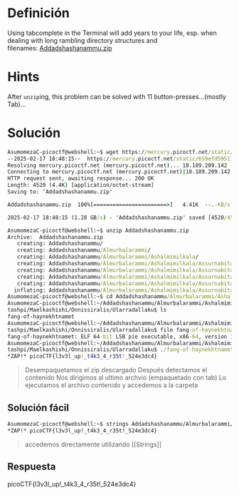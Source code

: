 # Definición
Using tabcomplete in the Terminal will add years to your life, esp. when dealing with long rambling directory structures and filenames: [Addadshashanammu.zip](https://mercury.picoctf.net/static/659efd595171e4c40378be6a2e9b7298/Addadshashanammu.zip)
# Hints
After `unzip`ing, this problem can be solved with 11 button-presses...(mostly Tab)...
# Solución

```cmd
AsumomezaC-picoctf@webshell:~$ wget https://mercury.picoctf.net/static/659efd595171e4c40378be6a2e9b7298/Addadshashanammu.zip
--2025-02-17 18:48:15--  https://mercury.picoctf.net/static/659efd595171e4c40378be6a2e9b7298/Addadshashanammu.zip
Resolving mercury.picoctf.net (mercury.picoctf.net)... 18.189.209.142
Connecting to mercury.picoctf.net (mercury.picoctf.net)|18.189.209.142|:443... connected.
HTTP request sent, awaiting response... 200 OK
Length: 4520 (4.4K) [application/octet-stream]
Saving to: 'Addadshashanammu.zip'

Addadshashanammu.zip  100%[=======================>]   4.41K  --.-KB/s    in 0s      

2025-02-17 18:48:15 (1.28 GB/s) - 'Addadshashanammu.zip' saved [4520/4520]

AsumomezaC-picoctf@webshell:~$ unzip Addadshashanammu.zip 
Archive:  Addadshashanammu.zip
   creating: Addadshashanammu/
   creating: Addadshashanammu/Almurbalarammi/
   creating: Addadshashanammu/Almurbalarammi/Ashalmimilkala/
   creating: Addadshashanammu/Almurbalarammi/Ashalmimilkala/Assurnabitashpi/
   creating: Addadshashanammu/Almurbalarammi/Ashalmimilkala/Assurnabitashpi/Maelkashishi/
   creating: Addadshashanammu/Almurbalarammi/Ashalmimilkala/Assurnabitashpi/Maelkashishi/Onnissiralis/
   creating: Addadshashanammu/Almurbalarammi/Ashalmimilkala/Assurnabitashpi/Maelkashishi/Onnissiralis/Ularradallaku/
  inflating: Addadshashanammu/Almurbalarammi/Ashalmimilkala/Assurnabitashpi/Maelkashishi/Onnissiralis/Ularradallaku/fang-of-haynekhtnamet  
AsumomezaC-picoctf@webshell:~$ cd Addadshashanammu/Almurbalarammi/Ashalmimilkala/Assurnabitashpi/Maelkashishi/Onnissiralis/Ularradallaku/
AsumomezaC-picoctf@webshell:~/Addadshashanammu/Almurbalarammi/Ashalmimilkala/Assurnabi
tashpi/Maelkashishi/Onnissiralis/Ularradallaku$ ls
fang-of-haynekhtnamet
AsumomezaC-picoctf@webshell:~/Addadshashanammu/Almurbalarammi/Ashalmimilkala/Assurnabi
tashpi/Maelkashishi/Onnissiralis/Ularradallaku$ file fang-of-haynekhtnamet 
fang-of-haynekhtnamet: ELF 64-bit LSB pie executable, x86-64, version 1 (SYSV), dynamically linked, interpreter /lib64/ld-linux-x86-64.so.2, for GNU/Linux 3.2.0, BuildID[sha1]=e34ce4e4ee2f7ce7fb251c8f5ab036da9882bc55, not stripped
AsumomezaC-picoctf@webshell:~/Addadshashanammu/Almurbalarammi/Ashalmimilkala/Assurnabi
tashpi/Maelkashishi/Onnissiralis/Ularradallaku$ ./fang-of-haynekhtnamet 
*ZAP!* picoCTF{l3v3l_up!_t4k3_4_r35t!_524e3dc4}
```

>Desempaquetamos el zip descargado
>Después detectamos el contenido
>Nos dirigimos al ultimo archvio (empaquetado con tab)
>Lo ejecutamos el archivo contenido y accedemos a la carpeta

## Solución fácil
```bash
AsumomezaC-picoctf@webshell:~$ strings Addadshashanammu/Almurbalarammi/Ashalmimilkala/Assurnabitashpi/Maelkashishi/Onnissiralis/Ularradallaku/fang-of-haynekhtnamet | grep pico
*ZAP!* picoCTF{l3v3l_up!_t4k3_4_r35t!_524e3dc4}
```
>accedemos directamente utilizando [[Strings]]
## Respuesta
picoCTF{l3v3l_up!_t4k3_4_r35t!_524e3dc4}